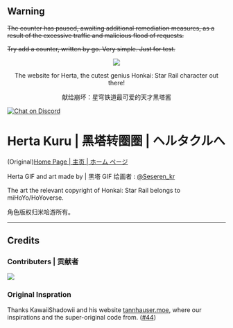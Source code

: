 ﻿## Warning
~~The counter has paused, awaiting additional remediation measures, as a result of the excessive traffic and malicious flood of requests.~~

~~Try add a counter, written by go. Very simple. Just for test.~~
<div align="center"><img src="static/img/hertaa_github.gif"></div>

<div align="center"><p>The website for Herta, the cutest genius Honkai: Star Rail character out there!</p>
<p>献给崩坏：星穹铁道最可爱的天才黑塔酱</p></div>

  [![Chat on Discord](https://img.shields.io/badge/chat-discord-blue?style=flat&logo=discord)](https://discord.gg/yzkEz6xxdM)

# Herta Kuru | 黑塔转圈圈 | ヘルタクルへ
(Original)[Home Page | 主页 | ホーム ページ](https://duiqt.github.io/herta_kuru)

Herta GIF and art made by | 黑塔 GIF 绘画者 : [@Seseren_kr](https://twitter.com/Seseren_kr) 

The art the relevant copyright of Honkai: Star Rail belongs to miHoYo/HoYoverse.

角色版权归米哈游所有。
***

## Credits
### Contributers | 贡献者

<a href="https://github.com/duiqt/herta_kuru/graphs/contributors">
  <img src="https://contrib.rocks/image?repo=duiqt/herta_kuru" />
</a>

### Original Inspration

Thanks KawaiiShadowii and his website [tannhauser.moe](https://tannhauser.moe), where our inspirations and the super-original code from. ([#44](https://github.com/duiqt/herta_kuru/issues/44))

